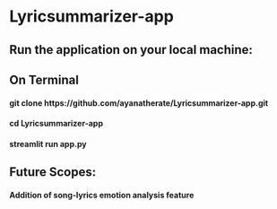 # Lyricsummarizer-app

<h2> Run the application on your local machine: </h2>

<h2>On Terminal </h2>
<h4> git clone https://github.com/ayanatherate/Lyricsummarizer-app.git </h4>
<h4> cd Lyricsummarizer-app </h4>
<h4> streamlit run app.py </h4>

<h2> Future Scopes:</h2>
<h4> Addition of song-lyrics emotion analysis feature </h4>
